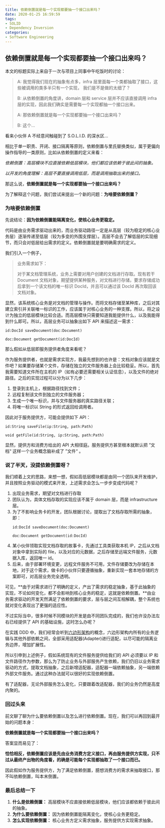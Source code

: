 ```yaml
---
title: 依赖倒置就是每一个实现都要抽一个接口出来吗？
date: 2020-01-25 16:59:59
tags: 
- SOLID
- Dependency Inversion
categories:
- Software Engineering
---
```


## 依赖倒置就是每一个实现都要抽一个接口出来吗？
本文的标题实际上来自于一次与项目上同事中午吃饭时的讨论：

>  A: 我觉得我们现在的抽象有点多，infra 层里面每一个类都抽取了接口，这些被调用的类多半只有一个实现， 我们是不是做的太细了？
>  
>  B: 从依赖倒置的角度讲，domain 层和 service 层并不应该直接调用 infra 层的实现，因此我们确实是需要每一个实现都抽一个接口出来。
>  
>  A: 那依赖倒置就是每一个实现都要抽一个接口出来吗？
> 
>  B: 这个...

看来小伙伴 A 不经意间触碰到了 S.O.L.I.D. 的深水区...

相比于单一职责、开闭、接口隔离等原则，依赖倒置与里氏替换类似，属于更偏向操作指导的一类原则，比如从依赖倒置的定义来看：

*依赖倒置：高层模块不应直接依赖低层模块，他们都应该依赖于彼此间的抽象。*

*以开发的角度理解：高层不要直接调用低层，而是调用抽取出来的接口。*

那这么说，**依赖倒置就是每一个实现都要抽一个接口出来吗？**

为了解释这个问题，我们尝试来提出一个新的问题：**为啥要依赖倒置？**

### 为啥要依赖倒置

先说结论：**因为依赖倒置能隔离变化，使核心业务更稳定。**

代码是由业务需求驱动出来的，而业务驱动路径一定是从高层（较为稳定的核心业务层）逐渐传递至低层（较为多变的外围支撑层）。高层不会去了解低层的实现细节，而只会对低层给出需求的定义。依赖倒置就是要明确需求的定义。

我们引入一个例子，
> 业务需求如下：
>
> 对于某文档管理系统，业务上需要对用户创建的文档进行存取。现有若干 Document 文档对象，期望提供某种服务，对文档进行存储，要求存储成功后拿到一个该文档的唯一标识 DocId，并且可以通过该 DocId 再次取回该文档对象。

显然，该系统核心业务是对文档的管理与操作。而将文档存储至某种库，之后对其建立索引并关联唯一标识的工作，应该属于对核心业务的一种支撑。所以，将之设计为独立的低层模块比较合适。而高层模块只需要知道我能提供什么，以及我能得到什么即可。所以，高层业务可以抽象出如下 API 来描述这一需求：
```
id:DocId saveDocument(doc:Document)

doc:Document getDocument(id:DocId)
```

那么假如从低层即服务提供者角度来看呢？

作为服务提供者，也就是需求实现方，我最先想到的也许是：文档对象应该就是文件吧？如果要存储某个文件，存储在独立的文件服务器上会比较稳妥。所以，首先我需要知道文件所在主机的 IP（如有必要还需要相关认证信息），以及文件的绝对路径。之后的实现过程可以分为以下几步：

1. 登录到主机上，根据路径找到文件；
2. 远程复制该文件到独立的文件服务器；
3. 生成一个唯一标识，并与文件服务器的真实路径关联；
4. 将唯一标识以 String 的形式返回给调用者。

因此对于服务提供方，可能会提供如下 API：

```
id:String saveFile(ip:String, path:Path)

void getFile(id:String, ip:String, path:Path)
```

显然，提供方和消费方给出的 API 大相径庭。服务提供方甚至根本就默认把 ”文档“ 这样一个业务概念脑补成了 ”文件“ 。

### 说了半天，没提依赖倒置呀？
我们顺着上文的思路，来想一想，假如高低层模块都是由同一个团队来开发维护，并且按照业务驱动的模式来开发，上述需求会怎么一步步变成代码呢？

1. 出现业务需求，期望对文档进行存取
2. 团队认为，具体文档存取的实现应该不属于 domain 层，而是 infrastructure 层。
3. 为了不影响业务卡的开发，团队根据讨论，提取出了文档存取所需的抽象，即：
    ```
    id:DocId saveDocument(doc:Document)

    doc:Document getDocument(id:DocId)
    ```
4. 某小伙伴领取实现文档存取的故事卡，先通过工具类获取本机 IP，之后从文档对象中拿到实际的 file，以及对应的元数据，之后存储至远端文件服务，元数据入库，返回唯一 id。
5. 后来，由于部署环境变更，远程文件服务不可用，文件存储要改为存储在本地，对于这个需求，做卡的小伙伴只要遵循抽象，重新实现一套本地存储的方案即可，对高层业务完全透明。

可见，**由于对需求进行了明确的定义，产出了需求的稳定抽象，基于此抽象的实现，不论如何变化，都不会影响到核心业务的稳定，这就是依赖倒置。**由业务需求驱动的开发天然满足了依赖倒置的要求，层与层之间互相解耦，整个系统也就对变化表现出了更强的适应性。

不过实际当中，很多时候不同模块的开发是由不同团队完成的，我们也许没办法左右已经提供了 API 的基础设施，这时怎么办呢？

在实践 DDD 中，我们经常会听到[六边形架构](https://insights.thoughtworks.cn/from-sandwich-to-hexagon/)的概念，六边形架构内所有的业务逻辑与其他外部依赖之间，全部采用适配器(Adapter)进行适配，以尽可能的隔离业务边界，增加扩展性。

所以引申到上述例子，假如系统现有的文件服务提供给我们的 API 必须要以 IP 和文件路径作为参数，那么为了防止业务与外部服务产生依赖，我们仍旧以业务需求驱动的方式，提取文档抽象，之后新增适配器，适配器一端依赖抽象，另一端依赖外部文件服务。通过这种办法就可以很好的实现依赖倒置。

有了适配器，无论外部服务怎么变化，只要跟着改适配器，我们的业务仍然是高度内聚的。

### 回过头来
前文聊了聊为什么要依赖倒置以及怎么进行依赖倒置。现在，我们可以再回到最开始的问题本身：

**依赖倒置就是每一个实现都要抽一个接口出来吗？**

答案显而易见了：

**恰恰相反，依赖倒置应该是先由业务消费方定义接口，再由服务提供方实现，只不过从最终产出物的角度看，的确是可能每个实现都抽取了一个接口而已。**

因此假如作为服务提供方，为了满足依赖倒置，臆想消费方的需求来抽取接口，那不叫依赖倒置，叫本末倒置。

### 最后总结一下
1. **什么是依赖倒置：** 高层模块不应直接依赖低层模块，他们应该都依赖于彼此间的抽象。
2. **为什么要依赖倒置：** 因为依赖倒置能隔离变化，使核心业务更稳定。
3. **怎么实现依赖倒置：** 核心业务方定义需求抽象，服务提供方实现需求抽象。
